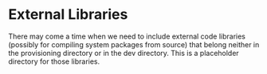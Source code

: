 External Libraries
==================

There may come a time when we need to include external code libraries (possibly for compiling system packages from source) that belong neither in the provisioning directory or in the dev directory.  This is a placeholder directory for those libraries.
